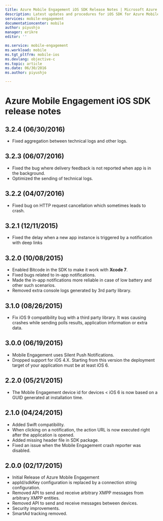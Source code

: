 ```yaml
---
title: Azure Mobile Engagement iOS SDK Release Notes | Microsoft Azure
description: Latest updates and procedures for iOS SDK for Azure Mobile Engagement
services: mobile-engagement
documentationcenter: mobile
author: piyushjo
manager: erikre
editor: ''

ms.service: mobile-engagement
ms.workload: mobile
ms.tgt_pltfrm: mobile-ios
ms.devlang: objective-c
ms.topic: article
ms.date: 06/30/2016
ms.author: piyushjo

---
```

# Azure Mobile Engagement iOS SDK release notes
## 3.2.4 (06/30/2016)
* Fixed aggregation between technical logs and other logs.

## 3.2.3 (06/07/2016)
* Fixed the bug where delivery feedback is not reported when app is in the background.
* Optimized the sending of technical logs.

## 3.2.2 (04/07/2016)
* Fixed bug on HTTP request cancellation which sometimes leads to crash.

## 3.2.1 (12/11/2015)
* Fixed the delay when a new app instance is triggered by a notification with deep links

## 3.2.0 (10/08/2015)
* Enabled Bitcode in the SDK to make it work with **Xcode 7**.
* Fixed bugs related to in-app notifications.
* Made the in-app notifications more reliable in case of low battery and other such scenarios.
* Removed extra console logs generated by 3rd party library.

## 3.1.0 (08/26/2015)
* Fix iOS 9 compatibility bug with a third party library. It was causing crashes while sending polls results, application information or extra data.

## 3.0.0 (06/19/2015)
* Mobile Engagement uses Silent Push Notifications.
* Dropped support for iOS 4.X. Starting from this version the deployment target of your application must be at least iOS 6.

## 2.2.0 (05/21/2015)
* The Mobile Engagement device id for devices < iOS 6 is now based on a GUID generated at installation time.

## 2.1.0 (04/24/2015)
* Added Swift compatibility.
* When clicking on a notification, the action URL is now executed right after the application is opened.
* Added missing header file in SDK package.
* Fixed an issue when the Mobile Engagement crash reporter was disabled.

## 2.0.0 (02/17/2015)
* Initial Release of Azure Mobile Engagement
* appId/sdkKey configuration is replaced by a connection string configuration.
* Removed API to send and receive arbitrary XMPP messages from arbitrary XMPP entities.
* Removed API to send and receive messages between devices.
* Security improvements.
* SmartAd tracking removed.

